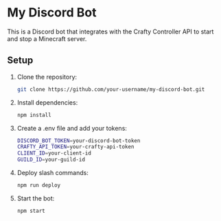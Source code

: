# My Discord Bot

This is a Discord bot that integrates with the Crafty Controller API to start and stop a Minecraft server.

## Setup

1. Clone the repository:
    ```bash
    git clone https://github.com/your-username/my-discord-bot.git

2. Install dependencies:
     ```bash
     npm install

3. Create a .env file and add your tokens:
    ```bash
    DISCORD_BOT_TOKEN=your-discord-bot-token
    CRAFTY_API_TOKEN=your-crafty-api-token
    CLIENT_ID=your-client-id
    GUILD_ID=your-guild-id

4. Deploy slash commands:
    ```bash
    npm run deploy

5. Start the bot:
    ```bash
    npm start